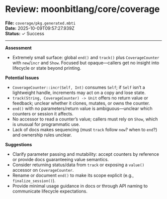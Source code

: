 # Review: moonbitlang/core/coverage

**File:** `coverage/pkg.generated.mbti`  
**Date:** 2025-10-09T09:57:27.939Z  
**Status:** ✓ Success

---

**Assessment**
- Extremely small surface: global `end()` and `track()` plus `CoverageCounter` with `new`/`incr` and `Show`. Focused but opaque—callers get no insight into lifecycle or state beyond printing.

**Potential Issues**
- `CoverageCounter::incr(Self, Int)` consumes `Self`; if `Self` isn’t a lightweight handle, increments may act on a copy and lose state.
- `track(String, CoverageCounter) -> Unit` offers no return value or feedback; unclear whether it clones, mutates, or owns the counter.
- `end()` with no parameters/return value is ambiguous—unclear which counters or session it affects.
- No accessor to read a counter’s value; callers must rely on `Show`, which is unusual for programmatic use.
- Lack of docs makes sequencing (must `track` follow `new`? when to `end`?) and ownership rules unclear.

**Suggestions**
- Clarify parameter passing and mutability: accept counters by reference or provide docs guaranteeing value semantics.
- Consider returning status/data from `track` or exposing a `value()` accessor on `CoverageCounter`.
- Rename or document `end()` to make its scope explicit (e.g., `finalize_session()`).
- Provide minimal usage guidance in docs or through API naming to communicate lifecycle expectations.

